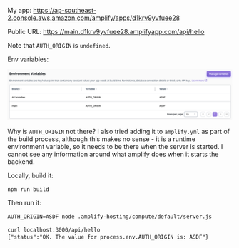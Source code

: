 My app: https://ap-southeast-2.console.aws.amazon.com/amplify/apps/d1krv9yvfuee28

Public URL: https://main.d1krv9yvfuee28.amplifyapp.com/api/hello

Note that `AUTH_ORIGIN` is `undefined`.

Env variables:

![](./img1.png)

Why is `AUTH_ORIGIN` not there? I also tried adding it to `amplify.yml` as part of the build process, although this makes no sense - it is a runtime environment variable, so it needs to be there when the server is started. I cannot see any information around what amplify does when it starts the backend.

Locally, build it:

```
npm run build
```

Then run it:

```
AUTH_ORIGIN=ASDF node .amplify-hosting/compute/default/server.js
```

```
curl localhost:3000/api/hello
{"status":"OK. The value for process.env.AUTH_ORIGIN is: ASDF"}
```